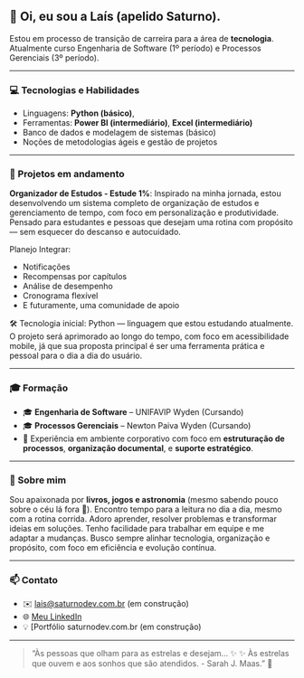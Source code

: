 ## 👋 Oi, eu sou a Laís (apelido Saturno).

Estou em processo de transição de carreira para a área de **tecnologia**. Atualmente curso Engenharia de Software (1º período) e Processos Gerenciais (3º período).

---

### 💻 Tecnologias e Habilidades
- Linguagens: **Python (básico)**,
- Ferramentas: **Power BI (intermediário)**, **Excel (intermediário)**
- Banco de dados e modelagem de sistemas (básico)
- Noções de metodologias ágeis e gestão de projetos

---

### 🚀 Projetos em andamento
**Organizador de Estudos - Estude 1%**: Inspirado na minha jornada, estou desenvolvendo um sistema completo de organização de estudos e gerenciamento de tempo, com foco em personalização e produtividade. Pensado para estudantes e pessoas que desejam uma rotina com propósito — sem esquecer do descanso e autocuidado.

Planejo Integrar:
- Notificações
- Recompensas por capítulos
- Análise de desempenho
- Cronograma flexível
- E futuramente, uma comunidade de apoio

🛠️ Tecnologia inicial: Python — linguagem que estou estudando atualmente. O projeto será aprimorado ao longo do tempo, com foco em acessibilidade mobile, já que sua proposta principal é ser uma ferramenta prática e pessoal para o dia a dia do usuário.

---

### 🎓 Formação
- 🎓 **Engenharia de Software** – UNIFAVIP Wyden (Cursando)
- 🎓 **Processos Gerenciais** – Newton Paiva Wyden (Cursando)
- 💼 Experiência em ambiente corporativo com foco em **estruturação de processos**, **organização documental**, e **suporte estratégico**.

---

### 💬 Sobre mim
Sou apaixonada por **livros, jogos e astronomia** (mesmo sabendo pouco sobre o céu lá fora 🌌).
Encontro tempo para a leitura no dia a dia, mesmo com a rotina corrida.
Adoro aprender, resolver problemas e transformar ideias em soluções. Tenho facilidade para trabalhar em equipe e me adaptar a mudanças.
Busco sempre alinhar tecnologia, organização e propósito, com foco em eficiência e evolução contínua.

---

### 📫 Contato
- ✉️ lais@saturnodev.com.br (em construção)
- 🌐 [Meu LinkedIn](https://www.linkedin.com/in/lais-alves-rocha-802690217) 
- 💡 [Portfólio saturnodev.com.br (em construção)

---

> “Às pessoas que olham para as estrelas e desejam… ✨
 ✨ Às estrelas que ouvem e aos sonhos que são atendidos. - Sarah J. Maas.” 🚀  

